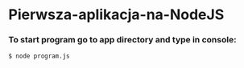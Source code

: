 # Pierwsza-aplikacja-na-NodeJS

### To start program go to app directory and type in console:
```sh
$ node program.js
```
